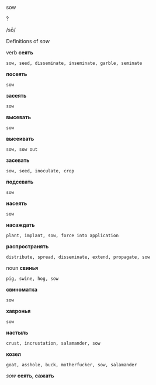 sow

?

/sō/

Definitions of _sow_

verb
**сеять**

    sow, seed, disseminate, inseminate, garble, seminate
**посеять**

    sow
**засеять**

    sow
**высевать**

    sow
**высеивать**

    sow, sow out
**засевать**

    sow, seed, inoculate, crop
**подсевать**

    sow
**насеять**

    sow
**насаждать**

    plant, implant, sow, force into application
**распространять**

    distribute, spread, disseminate, extend, propagate, sow

noun
**свинья**

    pig, swine, hog, sow
**свиноматка**

    sow
**хавронья**

    sow
**настыль**

    crust, incrustation, salamander, sow
**козел**

    goat, asshole, buck, motherfucker, sow, salamander

_sow_
**сеять**, **сажать**